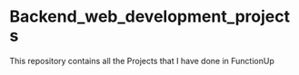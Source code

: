 # Backend_web_development_projects
This repository contains all the Projects that I have done in FunctionUp
